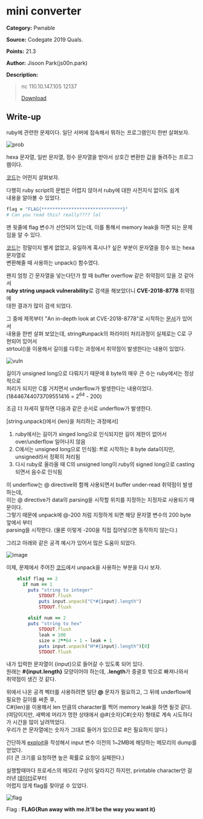 # mini converter

**Category:** Pwnable

**Source:** Codegate 2019 Quals.

**Points:** 21.3

**Author:** Jisoon Park(js00n.park)

**Description:** 

> nc 110.10.147.105 12137 
> 
> [Download](resource/46e55bdcecb36d86de39571dca6aa013.zip)

## Write-up

ruby에 관련한 문제이다. 일단 서버에 접속해서 뭐하는 프로그램인지 한번 살펴보자.

![prob](resource/prob.png)

hexa 문자열, 일반 문자열, 정수 문자열을 받아서 상호간 변환한 값을 돌려주는 프로그램이다.

[코드](resource/converter_user.rb)는 어떤지 살펴보자.

다행히 ruby script의 문법은 어렵지 않아서 ruby에 대한 사전지식 없이도 쉽게  
내용을 알아볼 수 있었다.

```ruby
flag = "FLAG{******************************}"
# Can you read this? really???? lol
```

맨 윗줄에 flag 변수가 선언되어 있는데, 이를 통해서 memory leak을 하면 되는 문제임을 알 수 있다.

[코드](resource/converter_user.rb)는 정말이지 별게 없었고, 유일하게 혹시나? 싶은 부분이 문자열을 정수 또는 hexa 문자열로  
변환해줄 때 사용하는 unpack() 함수였다.

왠지 엄청 긴 문자열을 넣는다던가 할 때 buffer overflow 같은 취약점이 있을 것 같아서  
**ruby string unpack vulnerability**로 검색을 해보았더니 **CVE-2018-8778** 취약점에  
대한 결과가 많이 검색 되었다.

그 중에 제목부터 "An in-depth look at CVE-2018-8778"로 시작하는 [문서](https://blog.sqreen.io/buffer-under-read-ruby/)가 있어서  
내용을 한번 살펴 보았는데, string#unpack의 파라미터 처리과정이 실제로는 C로 구현되어 있어서  
strtoul()을 이용해서 길이를 다루는 과정에서 취약점이 발생한다는 내용이 있었다.

![vuln](resource/ruby_vuln.png)

길이가 unsigned long으로 다뤄지기 때문에 8 byte의 매우 큰 수는 ruby에서는 정상적으로  
처리가 되지만 C를 거치면서 underflow가 발생한다는 내용이었다.  
(18446744073709551416 = 2<sup>64</sup> - 200)

조금 더 자세히 말하면 다음과 같은 순서로 underflow가 발생한다.

  [string.unpack()에서 {len}을 처리하는 과정에서]
  1. ruby에서는 길이가 singed long으로 인식되지만 길이 제한이 없어서 over/underflow 일어나지 않음
  2. C에서는 unsigned long으로 인식됨: ff로 시작하는 8 byte data이지만, unsigned라서 정확히 처리됨
  3. 다시 ruby로 올라올 때 C의 unsigned long이 ruby의 signed long으로 casting 되면서 음수로 인식됨

이 underflow는 @ directive와 함께 사용되면서 buffer under-read 취약점이 발생하는데,  
이는 @ directive가 data의 parsing을 시작할 위치를 지정하는 지정자로 사용되기 때문이다.  
그렇기 때문에 unpack에 @-200 처럼 지정하게 되면 해당 문자열 변수의 200 byte 앞에서 부터  
parsing을 시작한다. (물론 이렇게 -200을 직접 집어넣으면 동작하지 않는다.)


그리고 아래와 같은 공격 예시가 있어서 많은 도움이 되었다.

![image](resource/attack.png)

이제, 문제에서 주어진 [코드](resource/converter_user.rb)에서 unpack을 사용하는 부분을 다시 보자.

```ruby
    elsif flag == 2
      if num == 1
        puts "string to integer"
            STDOUT.flush
            puts input.unpack("C*#{input}.length")
            STDOUT.flush
    
        elsif num == 2
        puts "string to hex"
            STDOUT.flush
            leak = 100
            size = 2**64 - 1 - leak + 1
            puts input.unpack("H*#{input}.length")[0]
            STDOUT.flush
```

내가 입력한 문자열이 {input}으로 들어갈 수 있도록 되어 있다.  
원래는 **#{input.length}** 모양이어야 하는데, **.length**가 중괄호 밖으로 빠져나와서  
취약점이 생긴 것 같다.

위에서 나온 공격 벡터를 사용하려면 일단 **@** 문자가 필요하고, 그 뒤에 underflow에 필요한 길이를 써준 후,  
C#{len}을 이용해서 len 만큼의 character를 찍어 memory leak을 하면 될것 같다.  
(여담이지만, 새벽에 머리가 멍한 상태에서 @#{숫자}C#{숫자} 형태로 계속 시도하다가 시간을 많이 날려먹었다.  
우리가 쓴 문자열에는 숫자가 그대로 들어가 있으므로 #은 필요하지 않다.)

간단하게 [exploit](resource/ex.py)을 작성해서 input 변수 이전의 1~2MB에 해당하는 메모리의 dump를 얻었다.  
(더 큰 크기를 요청하면 높은 확률로 요청이 실패한다.)

실행할때마다 프로세스의 메모리 구성이 달라지긴 하지만, printable character만 걸러낸 [데이터](resource/res.txt)로부터  
어렵지 않게 flag를 찾아낼 수 있었다.

![flag](resource/flag.png)

Flag : **FLAG{Run away with me.It'll be the way you want it}**
